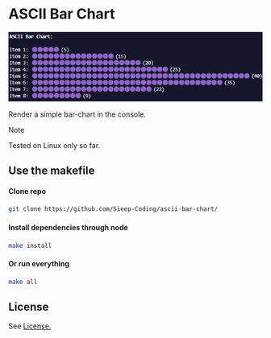 # ASCII Bar Chart

![](https://github.com/Sieep-Coding/ascii-bar-chart/blob/main/assets/image.png)

Render a simple bar-chart in the console.

> [!NOTE]  
> Tested on Linux only so far.

## Use the makefile

#### Clone repo
```bash
git clone https://github.com/Sieep-Coding/ascii-bar-chart/
```
#### Install dependencies through node
```bash
make install
```
#### Or run everything
```bash
make all
```

## License

See [License.](LICENSE)